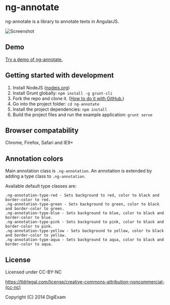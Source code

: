 # ng-annotate

ng-annotate is a library to annotate texts in AngularJS.

![Screenshot](http://i.imgur.com/IHjxXn1.png?1)

## Demo

[Try a demo of ng-annotate.](http://blog.digiexam.se/annotate-test/)

## Getting started with development

1. Install NodeJS ([nodejs.org](http://nodejs.org/))
2. Install Grunt globally: `npm install -g grunt-cli`
3. Fork the repo and clone it. ([How to do it with GitHub.](https://help.github.com/articles/fork-a-repo))
4. Go into the project folder: `cd ng-annotate`
5. Install the project dependencies: `npm install`
6. Build the project files and run the example application: `grunt serve` 

## Browser compatability

Chrome, Firefox, Safari and IE9+

## Annotation colors

Main annotation class is `.ng-annotation`.
An annotation is extended by adding a type class to `.ng-annotation`.

Available default type classes are:
	
	.ng-annotation-type-red - Sets background to red, color to black and border-color to red.
	.ng-annotation-type-green - Sets background to green, color to black and border-color to green.
	.ng-annotation-type-blue - Sets background to blue, color to black and border-color to blue.
	.ng-annotation-type-pink - Sets background to pink, color to black and border-color to pink.
	.ng-annotation-type-yellow - Sets background to yellow, color to black and border-color to yellow. 
	.ng-annotation-type-aqua - Sets background to aqua, color to black and border-color to aqua.

## License

Licensed under CC-BY-NC

https://tldrlegal.com/license/creative-commons-attribution-noncommercial-(cc-nc)

Copyright (C) 2014 DigiExam
